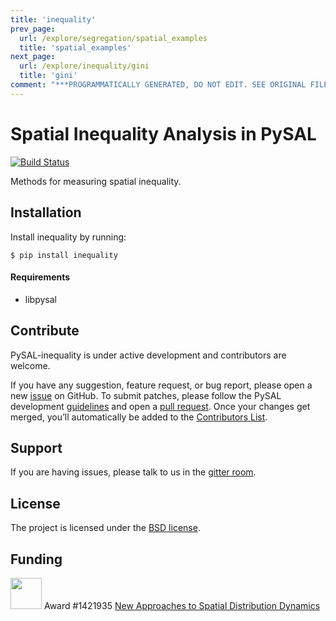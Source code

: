 ```yaml
---
title: 'inequality'
prev_page:
  url: /explore/segregation/spatial_examples
  title: 'spatial_examples'
next_page:
  url: /explore/inequality/gini
  title: 'gini'
comment: "***PROGRAMMATICALLY GENERATED, DO NOT EDIT. SEE ORIGINAL FILES IN /content***"
---
```

Spatial Inequality  Analysis in PySAL
=====================================

[![Build Status](https://travis-ci.org/pysal/inequality.svg?branch=master)](https://travis-ci.org/pysal/inequality)

Methods for measuring spatial inequality.


Installation
------------

Install inequality by running:

```
$ pip install inequality 
```

#### Requirements

- libpysal

Contribute
----------

PySAL-inequality is under active development and contributors are welcome.

If you have any suggestion, feature request, or bug report, please open a new [issue](https://github.com/pysal/inequality/issues) on GitHub. To submit patches, please follow the PySAL development [guidelines](http://pysal.readthedocs.io/en/latest/developers/index.html) and open a [pull request](https://github.com/pysal/inequality). Once your changes get merged, you’ll automatically be added to the [Contributors List](https://github.com/pysal/inequality/graphs/contributors).

Support
-------

If you are having issues, please talk to us in the [gitter room](https://gitter.im/pysal/giddy).

License
-------

The project is licensed under the [BSD license](https://github.com/pysal/giddy/blob/master/LICENSE.txt).

Funding
-------

<img src="figs/nsf_logo.jpg" width="50"> Award #1421935 [New Approaches to Spatial Distribution Dynamics](https://www.nsf.gov/awardsearch/showAward?AWD_ID=1421935)
